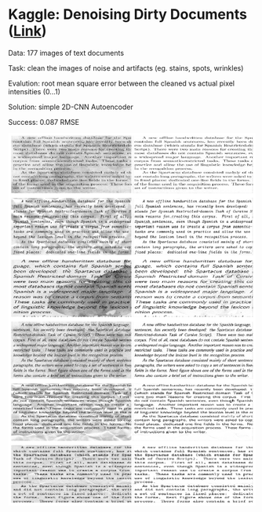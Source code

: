# Kaggle: Denoising Dirty Documents ([Link](https://www.kaggle.com/c/denoising-dirty-documents/overview))

Data: 177 images of text documents 

Task: clean the images of noise and artifacts (eg. stains, spots, wrinkles)

Evalution: root mean square error between the cleaned vs actual pixel intensities (0...1)

Solution: simple 2D-CNN Autoencoder

Success: 0.087 RMSE

![](predictions.png)
